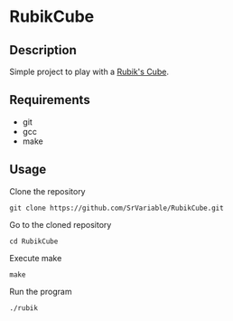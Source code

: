 # RubikCube

## Description

Simple project to play with a [Rubik's Cube](https://en.wikipedia.org/wiki/Rubik%27s_Cube).

## Requirements

- git
- gcc
- make

## Usage

Clone the repository

```Shell
git clone https://github.com/SrVariable/RubikCube.git
```

Go to the cloned repository
```Shell
cd RubikCube
```

Execute make

```Shell
make
```

Run the program

```Shell
./rubik
```
